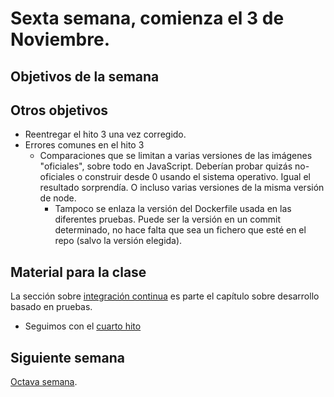 # Sexta semana, comienza el 3 de Noviembre.

## Objetivos de la semana

## Otros objetivos

* Reentregar el hito 3 una vez corregido.
* Errores comunes en el hito 3
  * Comparaciones que se limitan a varias versiones de las imágenes
    "oficiales", sobre todo en JavaScript. Deberían probar quizás
    no-oficiales o construir desde 0 usando el sistema
    operativo. Igual el resultado sorprendía. O incluso varias
    versiones de la misma versión de node.
    * Tampoco se enlaza la versión del Dockerfile usada en las
      diferentes pruebas. Puede ser la versión en un commit
      determinado, no hace falta que sea un fichero que esté en el
      repo (salvo la versión elegida).

## Material para la clase

La sección sobre [integración
continua](http://jj.github.io/IV/documentos/temas/Desarrollo_basado_en_pruebas#a%C3%B1adiendo-integraci%C3%B3n-continua) es
parte el capítulo sobre desarrollo basado en pruebas.

- Seguimos con el [cuarto hito](http://jj.github.io/IV/documentos/proyecto/4.CI)

## Siguiente semana

[Octava semana](semana-08.md).
